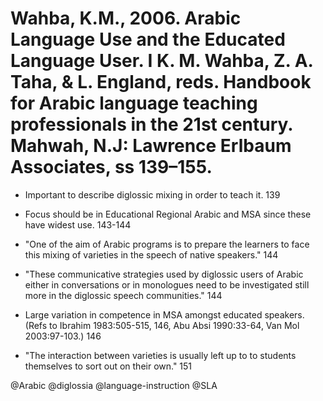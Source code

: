 # Wahba, K.M., 2006. Arabic Language Use and the Educated Language User.  I K. M. Wahba, Z. A. Taha, & L. England, reds. Handbook for Arabic language teaching professionals in the 21st century. Mahwah, N.J: Lawrence Erlbaum Associates, ss 139–155.

- Important to describe diglossic mixing in order to teach it. 139

- Focus should be in Educational Regional Arabic and MSA since these have widest use. 143-144

- "One of the aim of Arabic programs is to prepare the learners to face this mixing of varieties in the speech of native speakers." 144

- "These communicative strategies used by diglossic users of Arabic either in conversations  or in monologues need to be investigated still more in the diglossic speech communities." 144

- Large variation in competence in MSA amongst educated speakers. (Refs to Ibrahim 1983:505-515, 146, Abu Absi 1990:33-64, Van Mol 2003:97-103.) 146

- "The interaction between varieties is usually left up to to students themselves to sort out on their own." 151

@Arabic
@diglossia
@language-instruction
@SLA

